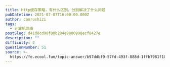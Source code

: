 ```yaml
---
title: Http缓存策略，有什么区别，分别解决了什么问题
pubDatetime: 2021-07-07T16:00:00.000Z
author: caorushizi
tags:
  - 计算机网络
postSlug: d41d8cd98f00b204e9800998ecf8427e
description: ""
difficulty: 2
questionNumber: 51
source: >-
  https://fe.ecool.fun/topic-answer/b97ddbf9-57fd-493f-888d-1ffb7981f10a?orderBy=updateTime&order=desc&tagId=16
---
```

